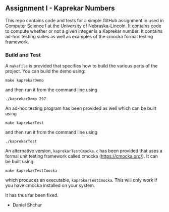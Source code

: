 
## Assignment I - Kaprekar Numbers

This repo contains code and tests for a simple GitHub assignment in used in Computer Science I at the University of Nebraska-Lincoln.  It contains code to compute whether or not a given integer is a Kaprekar number. It contains ad-hoc testing suites as well as examples of the cmocka formal testing framework.


### Build and Test

A `makefile` is provided that specifies how to build the various parts of the project. You can build the demo using:

`make kaprekarDemo`

and then run it from the command line using

`./kaprekarDemo 297`

An ad-hoc testing program has been provided as well which can be built using

`make kaprekarTest`

and then run it from the command line using

`./kaprekarTest`

An alternative version, `kaprekarTestCmocka.c` has been provided that uses a formal unit testing framework called cmocka (https://cmocka.org/).  It can be built using:

`make kaprekarTestCmocka`

which produces an executable, `kaprekarTestCmocka`.  This will only work if you have cmocka installed on your system.

It has thus far been fixed.

- Daniel Shchur
